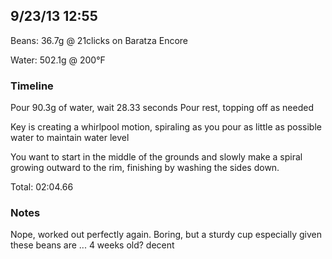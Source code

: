 ## 9/23/13 12:55 ##

Beans: 36.7g @ 21clicks on Baratza Encore

Water: 502.1g @ 200°F

### Timeline ###

Pour 90.3g of water, wait 28.33 seconds
Pour rest, topping off as needed

Key is creating a whirlpool motion, spiraling as you pour as little as possible
water to maintain water level

You want to start in the middle of the grounds and slowly make a spiral growing
outward to the rim, finishing by washing the sides down.

Total: 02:04.66

### Notes ###

Nope, worked out perfectly again. Boring, but a sturdy cup especially given
these beans are ... 4 weeks old? decent

